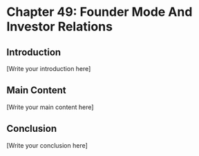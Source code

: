 # Chapter 49: Founder Mode And Investor Relations

## Introduction

[Write your introduction here]

## Main Content

[Write your main content here]

## Conclusion

[Write your conclusion here]